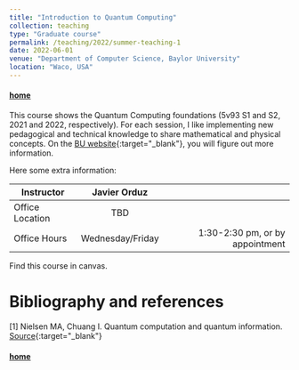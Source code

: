 ```yaml
---
title: "Introduction to Quantum Computing"
collection: teaching
type: "Graduate course"
permalink: /teaching/2022/summer-teaching-1
date: 2022-06-01
venue: "Department of Computer Science, Baylor University"
location: "Waco, USA"
---
```



#### [home](../)

This course shows the Quantum Computing foundations (5v93 S1 and S2, 2021 and 2022, respectively). For each session, I like implementing new pedagogical and technical knowledge to share mathematical and physical concepts. On the [BU website](https://tinyurl.com/yhgalmw6){:target="_blank"}, you will figure out more information.

Here some extra information:

| Instructor   |      Javier Orduz      |   |
|--------------------|:-----------------------:|----------------:|
| Office Location |  TBD |  |
| Office Hours |    Wednesday/Friday   |   1:30-2:30 pm, or by appointment |


Find this course in canvas.

# Bibliography and references
[1] Nielsen MA, Chuang I. Quantum computation and quantum information. [Source](https://tinyurl.com/yewzs3cn){:target="_blank"}

#### [home](../)